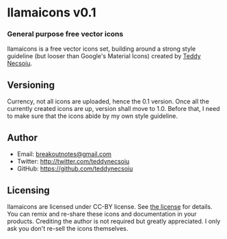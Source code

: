 # llamaicons v0.1
### General purpose free vector icons

llamaicons is a free vector icons set, building around a strong style guideline (but looser than Google's Material Icons) created by [Teddy Necsoiu](https://twitter.com/teddynecsoiu).

<!--
## Contributing

Contributions are very welcomed and quite encouraged. The basic idea behind the icon set is that one day it will become a giant repository of high quality icons, 4K ready and "pixel perfect", that any developer can use to create it's interface or graphics.

Inside the [Guides](https://github.com/teddynecsoiu/llamaicons/tree/master/guides) folder you can find the three grids upon witch any icon is build. To start adding your own icons, fork this project and visit [Getting started](https://github.com/teddynecsoiu/llamaicons/wiki/Getting-started) wiki page for a intro on style guideline.
-->

## Versioning

Currency, not all icons are uploaded, hence the 0.1 version. Once all the currently created icons are up, version shall move to 1.0.  Before that, I need to make sure that the icons abide by my own style guideline. 

## Author
- Email: breakoutnotes@gmail.com
- Twitter: http://twitter.com/teddynecsoiu
- GitHub: https://github.com/teddynecsoiu

## Licensing
llamaicons are licensed  under CC-BY license. See [the license](http://creativecommons.org/licenses/by/4.0/) for details. You can remix and re-share these icons and documentation in your products. Crediting the author is not required but greatly appreciated. I only ask you don't re-sell the icons themselves.



